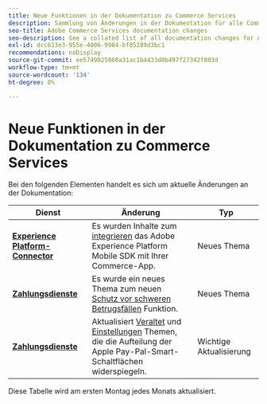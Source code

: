 ```yaml
---
title: Neue Funktionen in der Dokumentation zu Commerce Services
description: Sammlung von Änderungen in der Dokumentation für alle Commerce-Dienste
seo-title: Adobe Commerce Services documentation changes
seo-description: See a collated list of all documentation changes for Adobe Commerce Services and integration services.
exl-id: dcc613e3-955e-4006-9984-bf05289d3bc1
recommendations: noDisplay
source-git-commit: ee5749025860a31ac1b4433d0b497f27342f803d
workflow-type: tm+mt
source-wordcount: '134'
ht-degree: 0%

---
```


# Neue Funktionen in der Dokumentation zu Commerce Services

Bei den folgenden Elementen handelt es sich um aktuelle Änderungen an der Dokumentation:

| Dienst | Änderung | Typ |
| -- | -- | -- |
| [**Experience Platform-Connector**](../experience-platform-connector/overview.md) | Es wurden Inhalte zum [integrieren](https://experienceleague.adobe.com/docs/commerce-merchant-services/experience-platform-connector/fundamentals/mobile-sdk-epc.html) das Adobe Experience Platform Mobile SDK mit Ihrer Commerce-App. | Neues Thema |
| [**Zahlungsdienste**](../payment-services/guide-overview.md) | Es wurde ein neues Thema zum neuen [Schutz vor schweren Betrugsfällen](https://experienceleague.adobe.com/docs/commerce-merchant-services/payment-services/security-compliance/fraud-protection.html#security-compliance) Funktion. | Neues Thema |
| [**Zahlungsdienste**](../payment-services/guide-overview.md) | Aktualisiert [Veraltet](https://experienceleague.adobe.com/docs/commerce-merchant-services/payment-services/configure/configure-admin.html#configure) und [Einstellungen](https://experienceleague.adobe.com/docs/commerce-merchant-services/payment-services/configure/settings.html?lang=en#apple-pay) Themen, die die Aufteilung der Apple Pay-Pal-Smart-Schaltflächen widerspiegeln. | Wichtige Aktualisierung |

Diese Tabelle wird am ersten Montag jedes Monats aktualisiert.
